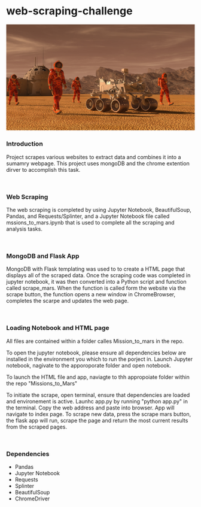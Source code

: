 # web-scraping-challenge
<img src="Missions_to_Mars/templates/images/mission_to_mars.png" alt="Mission to Mars">
<br>
<h3>Introduction</h3>

Project scrapes various websites to extract data and combines it into a sumamry webpage. This project uses mongoDB and the chrome extention dirver to accomplish this task. 

<br>
<h3>Web Scraping</h3>
<p>The web scraping is completed by using Jupyter Notebook, BeautifulSoup, Pandas, and Requests/Splinter, and a Jupyter Notebook file called mssions_to_mars.ipynb that is used to complete all the scraping and analysis tasks.</p>
<br>
<h3>MongoDB and Flask App</h3>
<p>MongoDB with Flask templating was used to to create a HTML page that displays all of the scraped data. Once the scraping code was completed in jupyter notebook, it was then converted into a Python script and function called scrape_mars. When the function is called form the website via the scrape button, the function opens a new window in ChromeBrowser, completes the scarpe and updates the web page. 
</p>
<br>
<h3>Loading Notebook and HTML page</h3>
<p>All files are contained within a folder calles Mission_to_mars in the repo.</p>
<p>To open the jupyter notebook, please ensure all dependencies below are installed in the environment you which to run the porject in. Launch Jupyter notebook, nagivate to the apporoporate folder and open notebook.
</p>
<p>To launch the HTML file and app, naviagte to thh appropoiate folder within the repo "Missions_to_Mars"</p>
<p>To initiate the scrape, open terminal, ensure that dependencies are loaded and environement is active. Launhc app.py by running "python app.py" in the terminal. Copy the web address and paste into browser. App will navigate to index page. To scrape new data, press the scrape mars button, the flask app will run, scrape the page and return the most current results from the scraped pages. </p><br>

<h3>Dependencies</h3>
 <ul>
<li>Pandas</li>
<li>Jupyter Notebook</li>
<li>Requests</li>
<li>Splinter</li>
<li>BeautifulSoup</li>
<li>ChromeDriver</li></ul>
